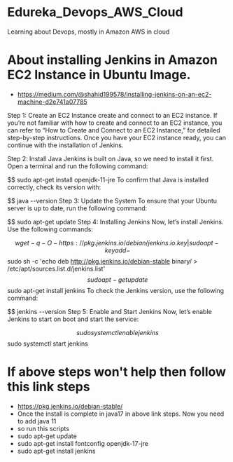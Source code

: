 # Edureka_Devops_AWS_Cloud
Learning about Devops, mostly in Amazon AWS in cloud


# About installing Jenkins in Amazon EC2 Instance in Ubuntu Image.
* https://medium.com/@shahid199578/installing-jenkins-on-an-ec2-machine-d2e741a07785

Step 1: Create an EC2 Instance
create and connect to an EC2 instance. If you’re not familiar with how to create and connect to an EC2 instance, you can refer to “How to Create and Connect to an EC2 Instance,” for detailed step-by-step instructions. Once you have your EC2 instance ready, you can continue with the installation of Jenkins.

Step 2: Install Java
Jenkins is built on Java, so we need to install it first. Open a terminal and run the following command:

$$ sudo apt-get install openjdk-11-jre
To confirm that Java is installed correctly, check its version with:

$$ java --version
Step 3: Update the System
To ensure that your Ubuntu server is up to date, run the following command:

$$ sudo apt-get update
Step 4: Installing Jenkins
Now, let’s install Jenkins. Use the following commands:

$$ wget -q -O - https://pkg.jenkins.io/debian/jenkins.io.key | sudo apt-key add -
$$ sudo sh -c 'echo deb http://pkg.jenkins.io/debian-stable binary/ > /etc/apt/sources.list.d/jenkins.list'
$$ sudo apt-get update
$$ sudo apt-get install jenkins
To check the Jenkins version, use the following command:

$$ jenkins --version
Step 5: Enable and Start Jenkins
Now, let’s enable Jenkins to start on boot and start the service:

$$ sudo systemctl enable jenkins
$$ sudo systemctl start jenkins


# If above steps won't help then follow this link steps
* https://pkg.jenkins.io/debian-stable/
* Once the install is complete in java17 in above link steps. Now you need to add java 11
* so run this scripts
* sudo apt-get update
* sudo apt-get install fontconfig openjdk-17-jre
* sudo apt-get install jenkins
